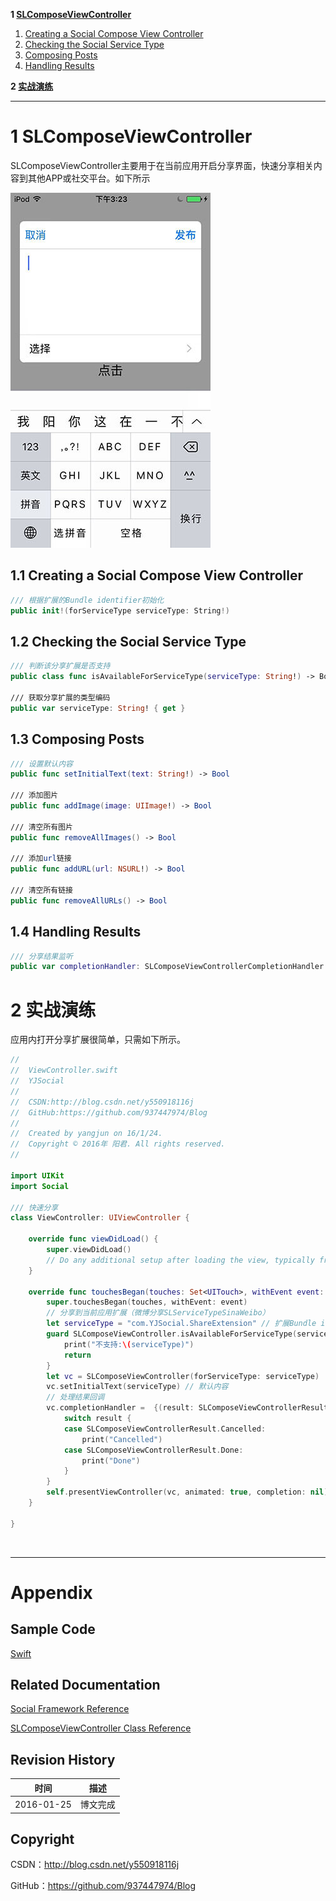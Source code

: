 **1 [SLComposeViewController](#1)**

1. [Creating a Social Compose View Controller](#1.1)
2. [Checking the Social Service Type](#1.2)
3. [Composing Posts](#1.3)
4. [Handling Results](#1.4)

**2 [实战演练](#2)**

----

# <a id="1">1 SLComposeViewController

SLComposeViewController主要用于在当前应用开启分享界面，快速分享相关内容到其他APP或社交平台。如下所示

![](https://raw.githubusercontent.com/937447974/Blog/master/Resources/2016012501.jpg)

## <a id="1.1">1.1 Creating a Social Compose View Controller

```swift
/// 根据扩展的Bundle identifier初始化
public init!(forServiceType serviceType: String!)
```

## <a id="1.2">1.2 Checking the Social Service Type

```swift
/// 判断该分享扩展是否支持
public class func isAvailableForServiceType(serviceType: String!) -> Bool
    
/// 获取分享扩展的类型编码
public var serviceType: String! { get }
```

## <a id="1.3">1.3 Composing Posts

```swift
/// 设置默认内容
public func setInitialText(text: String!) -> Bool
    
/// 添加图片
public func addImage(image: UIImage!) -> Bool
    
/// 清空所有图片
public func removeAllImages() -> Bool
    
/// 添加url链接
public func addURL(url: NSURL!) -> Bool
    
/// 清空所有链接
public func removeAllURLs() -> Bool
```

## <a id="1.4">1.4 Handling Results

```swift
/// 分享结果监听
public var completionHandler: SLComposeViewControllerCompletionHandler!
```

# <a id="2">2 实战演练

应用内打开分享扩展很简单，只需如下所示。

```swift
//
//  ViewController.swift
//  YJSocial
//
//  CSDN:http://blog.csdn.net/y550918116j
//  GitHub:https://github.com/937447974/Blog
//
//  Created by yangjun on 16/1/24.
//  Copyright © 2016年 阳君. All rights reserved.
//

import UIKit
import Social

/// 快速分享
class ViewController: UIViewController {
    
    override func viewDidLoad() {
        super.viewDidLoad()
        // Do any additional setup after loading the view, typically from a nib.
    }
    
    override func touchesBegan(touches: Set<UITouch>, withEvent event: UIEvent?) {
        super.touchesBegan(touches, withEvent: event)
        // 分享到当前应用扩展（微博分享SLServiceTypeSinaWeibo）
        let serviceType = "com.YJSocial.ShareExtension" // 扩展Bundle identifier
        guard SLComposeViewController.isAvailableForServiceType(serviceType) else {
            print("不支持:\(serviceType)")
            return
        }
        let vc = SLComposeViewController(forServiceType: serviceType)
        vc.setInitialText(serviceType) // 默认内容
        // 处理结果回调
        vc.completionHandler =  {(result: SLComposeViewControllerResult) -> Void in
            switch result {
            case SLComposeViewControllerResult.Cancelled:
                print("Cancelled")
            case SLComposeViewControllerResult.Done:
                print("Done")
            }
        }
        self.presentViewController(vc, animated: true, completion: nil)
    }
    
}
```

&#160;

----------

# Appendix

## Sample Code

[Swift](https://github.com/937447974/Swift)

## Related Documentation

[Social Framework Reference](https://developer.apple.com/library/ios/documentation/Social/Reference/Social_Framework/index.html)

[SLComposeViewController Class Reference](https://developer.apple.com/library/ios/documentation/NetworkingInternet/Reference/SLComposeViewController_Class/index.html)

## Revision History

| 时间 | 描述 |
| ---- | ---- |
| 2016-01-25 | 博文完成 |

## Copyright

CSDN：http://blog.csdn.net/y550918116j

GitHub：https://github.com/937447974/Blog